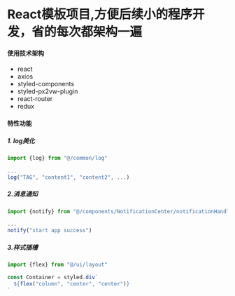 # React模板项目,方便后续小的程序开发，省的每次都架构一遍

#### 使用技术架构

- react
- axios
- styled-components
- styled-px2vw-plugin
- react-router
- redux

#### 特性功能

##### 1. log美化

```javascript
import {log} from "@/common/log"

...
log("TAG", "content1", "content2", ...)
```

##### 2.消息通知

```javascript
import {notify} from "@/components/NotificationCenter/notificationHandler"

...
notify("start app success")
```

##### 3.样式插槽

```javascript
import {flex} from "@/ui/layout"

const Container = styled.div`
  ${flex("column", "center", "center")}
`
```
